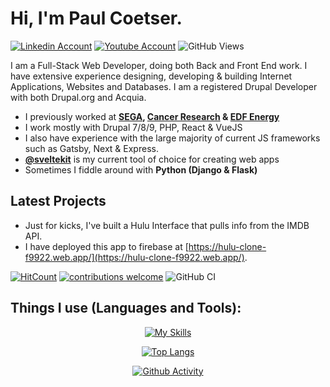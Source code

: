 # Hi, I'm Paul Coetser.

[![Linkedin Account](https://img.shields.io/badge/LinkedIn-blue?style=for-the-badge&logo=linkedin&logoColor=white)](https://uk.linkedin.com/in/coetserpaul)
[![Youtube Account](https://img.shields.io/badge/YouTube-red?style=for-the-badge&logo=youtube&logoColor=white)](https://www.youtube.com/@PaulCoetser)
![GitHub Views](https://komarev.com/ghpvc/?username=PTCoetser&style=for-the-badge)

I am a Full-Stack Web Developer, doing both Back and Front End work. I have extensive experience designing, developing & building Internet Applications, Websites and Databases. I am a registered Drupal Developer with both Drupal.org and Acquia.

- I previously worked at **[SEGA](https://sega.com/), [Cancer Research](https://www.cancerresearchuk.org/) &amp; [EDF Energy](https://www.edfenergy.com/prettycurious)**
- I work mostly with Drupal 7/8/9, PHP, React & VueJS
- I also have experience with the large majority of current JS frameworks such as Gatsby, Next & Express.
- [**@sveltekit**](https://svelte.dev/) is my current tool of choice for creating web apps
- Sometimes I fiddle around with **Python (Django &amp; Flask)**

## Latest Projects

- Just for kicks, I've built a Hulu Interface that pulls info from the IMDB API.
- I have deployed this app to firebase at [https://hulu-clone-f9922.web.app/](https://hulu-clone-f9922.web.app/).

[![HitCount](https://hits.dwyl.com/PTCoetser/hulu-clone.svg)](https://hits.dwyl.com/PTCoetser/hulu-clone)
[![contributions welcome](https://img.shields.io/badge/contributions-welcome-brightgreen.svg?style=flat)](https://github.com/PTCoetser/hulu-clone/issues)
![GitHub CI](https://github.com/PTCoetser/hulu-clone/actions/workflows/ci.yml/badge.svg)

## Things I use (Languages and Tools):
<div align="center">

[![My Skills](https://skillicons.dev/icons?i=php,symfony,laravel,py,js,nodejs,react,vue,gatsby,vite,svelte,mysql,postgres,mongodb,sass,webpack,gulp,bootstrap,tailwind,docker,aws,firebase,netlify,heroku,cloudflare,git,github,bash,blender&perline=&theme=dark)](https://skillicons.dev)

[![Top Langs](https://github-readme-stats.vercel.app/api/top-langs/?username=PTCoetser&layout=compact&theme=vision-friendly-dark)](https://github.com/anuraghazra/github-readme-stats)

[![Github Activity](https://github-profile-summary-cards.vercel.app/api/cards/profile-details?username=PTCoetser&theme=highcontrast)](https://github.com/ashutosh00710/github-readme-activity-graph)

</div>
